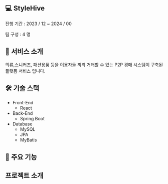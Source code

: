 
## **💻 StyleHive**

진행 기간 : 2023 / 12  ~ 2024 / 00

팀 구성 : 4 명

## **📄 서비스 소개**

의류,스니커즈, 패션용품 등을 이용자들 끼리 거래할 수 있는
P2P 경매 시스템이 구축된 플랫폼 서비스 입니다.

## 🛠 기술 스택

- Front-End
    - React
- Back-End
    - Spring Boot
- Database
    - MySQL
    - JPA
    - MyBatis

## **📌 주요 기능**





## 프로젝트 소개

